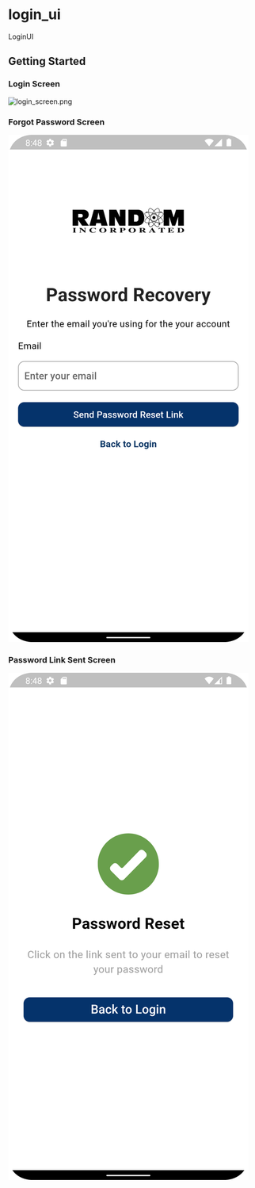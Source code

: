 # login_ui

LoginUI

## Getting Started



### Login Screen
![login_screen.png](screenshots%2Flogin_screen.png|width=100)


### Forgot Password Screen
![forgot_password_screen.png](screenshots%2Fforgot_password_screen.png)

### Password Link Sent Screen
![password_link_sent_screen.png](screenshots%2Fpassword_link_sent_screen.png)